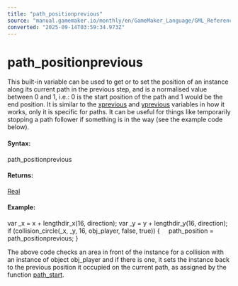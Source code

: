 ```yaml
---
title: "path_positionprevious"
source: "manual.gamemaker.io/monthly/en/GameMaker_Language/GML_Reference/Asset_Management/Paths/Path_Variables/path_positionprevious.htm"
converted: "2025-09-14T03:59:34.973Z"
---
```


# path\_positionprevious

This built-in variable can be used to get or to set the position of an instance along its current path in the previous step, and is a normalised value between 0 and 1, i.e.: 0 is the start position of the path and 1 would be the end position. It is similar to the [xprevious](../../Instances/Instance_Variables/xprevious.md) and [yprevious](../../Instances/Instance_Variables/yprevious.md) variables in how it works, only it is specific for paths. It can be useful for things like temporarily stopping a path follower if something is in the way (see the example code below).

#### Syntax:

path\_positionprevious

#### Returns:

[Real](../../../../GML_Overview/Data_Types.md)

#### Example:

var \_x = x + lengthdir\_x(16, direction);
var \_y = y + lengthdir\_y(16, direction);
if (collision\_circle(\_x, \_y, 16, obj\_player, false, true))
{
    path\_position = path\_positionprevious;
}

The above code checks an area in front of the instance for a collision with an instance of object obj\_player and if there is one, it sets the instance back to the previous position it occupied on the current path, as assigned by the function [path\_start](../path_start.md).